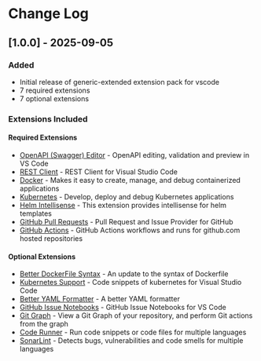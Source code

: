 # Change Log

## [1.0.0] - 2025-09-05

### Added

- Initial release of generic-extended extension pack for vscode
- 7 required extensions
- 7 optional extensions

### Extensions Included

#### Required Extensions

- [OpenAPI (Swagger) Editor](https://marketplace.visualstudio.com/items?itemName=42crunch.vscode-openapi) - OpenAPI editing, validation and preview in VS Code
- [REST Client](https://marketplace.visualstudio.com/items?itemName=humao.rest-client) - REST Client for Visual Studio Code
- [Docker](https://marketplace.visualstudio.com/items?itemName=ms-azuretools.vscode-docker) - Makes it easy to create, manage, and debug containerized applications
- [Kubernetes](https://marketplace.visualstudio.com/items?itemName=ms-kubernetes-tools.vscode-kubernetes-tools) - Develop, deploy and debug Kubernetes applications
- [Helm Intellisense](https://marketplace.visualstudio.com/items?itemName=tim-koehler.helm-intellisense) - This extension provides intellisense for helm templates
- [GitHub Pull Requests](https://marketplace.visualstudio.com/items?itemName=github.vscode-pull-request-github) - Pull Request and Issue Provider for GitHub
- [GitHub Actions](https://marketplace.visualstudio.com/items?itemName=github.vscode-github-actions) - GitHub Actions workflows and runs for github.com hosted repositories

#### Optional Extensions

- [Better DockerFile Syntax](https://marketplace.visualstudio.com/items?itemName=jeff-hykin.better-dockerfile-syntax) - An update to the syntax of Dockerfile
- [Kubernetes Support](https://marketplace.visualstudio.com/items?itemName=ipedrazas.kubernetes-snippets) - Code snippets of kubernetes for Visual Studio Code
- [Better YAML Formatter](https://marketplace.visualstudio.com/items?itemName=kennylong.kubernetes-yaml-formatter) - A better YAML formatter
- [GitHub Issue Notebooks](https://marketplace.visualstudio.com/items?itemName=ms-vscode.vscode-github-issue-notebooks) - GitHub Issue Notebooks for VS Code
- [Git Graph](https://marketplace.visualstudio.com/items?itemName=mhutchie.git-graph) - View a Git Graph of your repository, and perform Git actions from the graph
- [Code Runner](https://marketplace.visualstudio.com/items?itemName=formulahendry.code-runner) - Run code snippets or code files for multiple languages
- [SonarLint](https://marketplace.visualstudio.com/items?itemName=SonarSource.sonarlint-vscode) - Detects bugs, vulnerabilities and code smells for multiple languages

